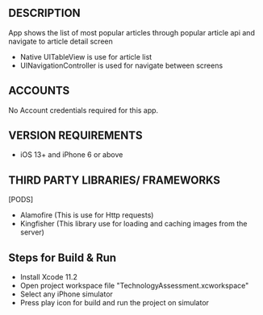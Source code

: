 
DESCRIPTION
------------------------------
App shows the list of most popular articles through popular article api and navigate to article detail screen  

- Native UITableView is use for article list
- UINavigationController is used for navigate between screens


ACCOUNTS
------------------------------
No Account credentials required for this app.


VERSION REQUIREMENTS
------------------------------
- iOS 13+ and iPhone 6 or above

THIRD PARTY LIBRARIES/ FRAMEWORKS
------------------------------
[PODS]
- Alamofire         (This is use for Http requests)
- Kingfisher        (This library use for loading and caching images from the server)


Steps for Build & Run
------------------------------
- Install Xcode 11.2
- Open project workspace file "TechnologyAssessment.xcworkspace"
- Select any iPhone simulator
- Press play icon for build and run the project on simulator
